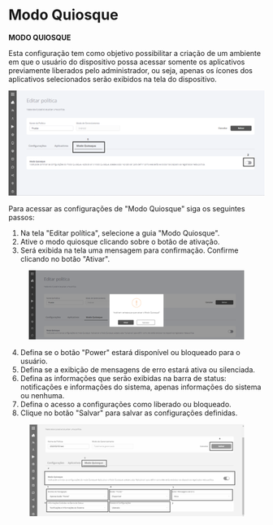 # Modo Quiosque

**MODO QUIOSQUE**

Esta configuração tem como objetivo possibilitar a criação de um ambiente em que o usuário do dispositivo possa acessar somente os aplicativos previamente liberados pelo administrador, ou seja, apenas os ícones dos aplicativos selecionados serão exibidos na tela do dispositivo.

![](<../../../.gitbook/assets/16 (1).png>)

Para acessar as configurações de "Modo Quiosque" siga os seguintes passos:

1. Na tela "Editar política", selecione a guia "Modo Quiosque".
2. Ative o modo quiosque clicando sobre o botão de ativação.
3. Será exibida na tela uma mensagem para confirmação. Confirme clicando no botão "Ativar".

<figure><img src="../../../.gitbook/assets/Imagem3.png" alt=""><figcaption></figcaption></figure>

4. Defina se o botão "Power" estará disponível ou bloqueado para o usuário.
5. Defina se a exibição de mensagens de erro estará ativa ou silenciada.
6. Defina as informações que serão exibidas na barra de status: notificações e informações do sistema, apenas informações do sistema ou nenhuma.
7. Defina o acesso a configurações como liberado ou bloqueado.
8. Clique no botão "Salvar" para salvar as configurações definidas.

<figure><img src="../../../.gitbook/assets/image (5).png" alt="" width="563"><figcaption></figcaption></figure>
